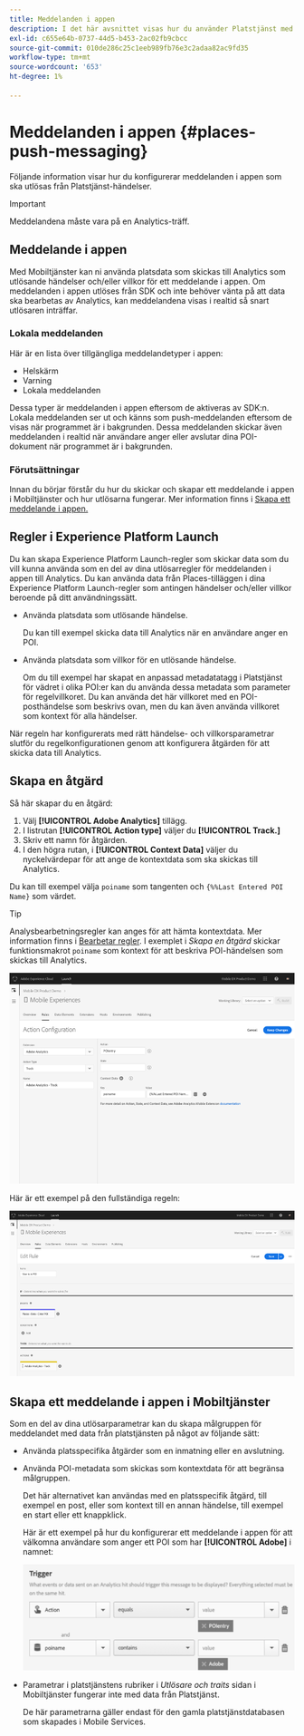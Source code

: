 ```yaml
---
title: Meddelanden i appen
description: I det här avsnittet visas hur du använder Platstjänst med meddelanden i appen.
exl-id: c655e64b-0737-44d5-b453-2ac02fb9cbcc
source-git-commit: 010de286c25c1eeb989fb76e3c2adaa82ac9fd35
workflow-type: tm+mt
source-wordcount: '653'
ht-degree: 1%

---
```


# Meddelanden i appen {#places-push-messaging}

Följande information visar hur du konfigurerar meddelanden i appen som ska utlösas från Platstjänst-händelser.

>[!IMPORTANT]
>
>Meddelandena måste vara på en Analytics-träff.

## Meddelande i appen

Med Mobiltjänster kan ni använda platsdata som skickas till Analytics som utlösande händelser och/eller villkor för ett meddelande i appen. Om meddelanden i appen utlöses från SDK och inte behöver vänta på att data ska bearbetas av Analytics, kan meddelandena visas i realtid så snart utlösaren inträffar.

### Lokala meddelanden

Här är en lista över tillgängliga meddelandetyper i appen:

* Helskärm
* Varning
* Lokala meddelanden

Dessa typer är meddelanden i appen eftersom de aktiveras av SDK:n. Lokala meddelanden ser ut och känns som push-meddelanden eftersom de visas när programmet är i bakgrunden. Dessa meddelanden skickar även meddelanden i realtid när användare anger eller avslutar dina POI-dokument när programmet är i bakgrunden.

### Förutsättningar

Innan du börjar förstår du hur du skickar och skapar ett meddelande i appen i Mobiltjänster och hur utlösarna fungerar. Mer information finns i [Skapa ett meddelande i appen.](https://docs.adobe.com/content/help/en/mobile-services/using/messaging-ug/inapp-messages/t-in-app-message.html)

## Regler i Experience Platform Launch

Du kan skapa Experience Platform Launch-regler som skickar data som du vill kunna använda som en del av dina utlösarregler för meddelanden i appen till Analytics. Du kan använda data från Places-tilläggen i dina Experience Platform Launch-regler som antingen händelser och/eller villkor beroende på ditt användningssätt.

* Använda platsdata som utlösande händelse.

   Du kan till exempel skicka data till Analytics när en användare anger en POI.

* Använda platsdata som villkor för en utlösande händelse.

   Om du till exempel har skapat en anpassad metadatatagg i Platstjänst för vädret i olika POI:er kan du använda dessa metadata som parameter för regelvillkoret. Du kan använda det här villkoret med en POI-posthändelse som beskrivs ovan, men du kan även använda villkoret som kontext för alla händelser.

När regeln har konfigurerats med rätt händelse- och villkorsparametrar slutför du regelkonfigurationen genom att konfigurera åtgärden för att skicka data till Analytics.

## Skapa en åtgärd

Så här skapar du en åtgärd:

1. Välj **[!UICONTROL Adobe Analytics]** tillägg.
1. I listrutan **[!UICONTROL Action type]** väljer du **[!UICONTROL Track.]**
1. Skriv ett namn för åtgärden.
1. I den högra rutan, i **[!UICONTROL Context Data]** väljer du nyckelvärdepar för att ange de kontextdata som ska skickas till Analytics.

Du kan till exempel välja `poiname` som tangenten och `{%%Last Entered POI Name}` som värdet.

>[!TIP]
>
>Analysbearbetningsregler kan anges för att hämta kontextdata. Mer information finns i [Bearbetar regler](https://docs.adobe.com/content/help/en/analytics/implementation/analytics-basics/ref-processing-rules.html). I exemplet i *Skapa en åtgärd* skickar funktionsmakrot `poiname` som kontext för att beskriva POI-händelsen som skickas till Analytics.

![skapa ett funktionsmakro](/help/assets/configure-action.png)

Här är ett exempel på den fullständiga regeln:

![slutförd regel](/help/assets/create-a-rule.png)

## Skapa ett meddelande i appen i Mobiltjänster

Som en del av dina utlösarparametrar kan du skapa målgruppen för meddelandet med data från platstjänsten på något av följande sätt:

* Använda platsspecifika åtgärder som en inmatning eller en avslutning.
* Använda POI-metadata som skickas som kontextdata för att begränsa målgruppen.

   Det här alternativet kan användas med en platsspecifik åtgärd, till exempel en post, eller som kontext till en annan händelse, till exempel en start eller ett knappklick.

   Här är ett exempel på hur du konfigurerar ett meddelande i appen för att välkomna användare som anger ett POI som har **[!UICONTROL Adobe]** i namnet:

   ![trigger parameters](/help/assets/trigger-parameters.png)

* Parametrar i platstjänstens rubriker i *Utlösare och traits* sidan i Mobiltjänster fungerar inte med data från Platstjänst.

   De här parametrarna gäller endast för den gamla platstjänstdatabasen som skapades i Mobile Services.
